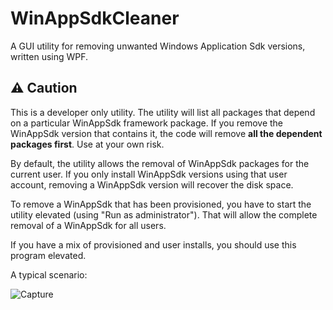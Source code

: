 # WinAppSdkCleaner
 A GUI utility for removing unwanted Windows Application Sdk versions, written using WPF.
 
## :warning: Caution
 
 This is a developer only utility. The utility will list all packages that depend on a particular WinAppSdk framework package. If you remove the WinAppSdk version that contains it, the code will remove **all the dependent packages first**. Use at your own risk.

 By default, the utility allows the removal of WinAppSdk packages for the current user. If you only install WinAppSdk versions using that user account, removing a WinAppSdk version will recover the disk space.
 
 To remove a WinAppSdk that has been provisioned, you have to start the utility elevated (using "Run as administrator"). That will allow the complete removal of a WinAppSdk for all users.
 
 If you have a mix of provisioned and user installs, you should use this program elevated.

 A typical scenario:

![Capture](https://user-images.githubusercontent.com/28826959/192302176-1b20e67c-acd7-4645-9e7d-b6ef2326fae6.PNG)